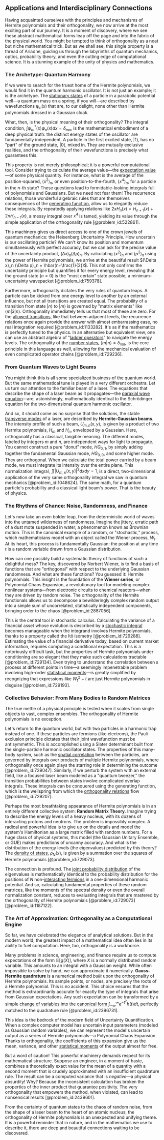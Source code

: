 ## Applications and Interdisciplinary Connections

Having acquainted ourselves with the principles and mechanisms of Hermite polynomials and their orthogonality, we now arrive at the most exciting part of our journey. It is a moment of discovery, where we see these abstract mathematical forms leap off the page and into the fabric of the physical world. You might be tempted to think of orthogonality as a neat but niche mathematical trick. But as we shall see, this single property is a thread of Ariadne, guiding us through the labyrinths of quantum mechanics, optics, probability theory, and even the cutting edge of computational science. It is a stunning example of the unity of physics and mathematics.

### The Archetype: Quantum Harmony

If we were to search for the truest home of the Hermite polynomials, we would find it in the quantum harmonic oscillator. It is not just an example; it is the archetype. The [stationary states](@article_id:136766) of a particle in a parabolic potential well—a quantum mass on a spring, if you will—are described by wavefunctions $\psi_n(x)$ that are, to our delight, none other than Hermite polynomials dressed in a Gaussian cloak.

What, then, is the physical meaning of their orthogonality? The integral condition, $\int \psi_m^*(x) \psi_n(x) dx = \delta_{mn}$, is the mathematical embodiment of a deep physical truth: the distinct energy states of the oscillator are fundamentally independent. A particle in the first excited state, $|1\rangle$, has no "part" of the ground state, $|0\rangle$, mixed in. They are mutually exclusive realities, and the orthogonality of their wavefunctions is precisely what guarantees this.

This property is not merely philosophical; it is a powerful computational tool. Consider trying to calculate the average value—the [expectation value](@article_id:150467)—of some physical quantity. For instance, what is the average of the position-squared, $\langle x^2 \rangle_n$, or even position-to-the-fourth, $\langle x^4 \rangle_n$, for a particle in the $n$-th state? These questions lead to formidable-looking integrals full of polynomials and Gaussians. But we need not fear them! The recurrence relations, those wonderful algebraic rules that are themselves consequences of the [generating function](@article_id:152210), allow us to elegantly reduce these integrals. By repeatedly applying relations like $2x H_n(x) = H_{n+1}(x) + 2n H_{n-1}(x)$, a messy integral over $x^4$ is tamed, yielding its value through the simple application of the orthogonality rule [@problem_id:522861].

This machinery gives us direct access to one of the crown jewels of quantum mechanics: the Heisenberg Uncertainty Principle. How uncertain is our oscillating particle? We can't know its position and momentum simultaneously with perfect accuracy, but we can ask for the precise value of the uncertainty product, $(\Delta x)_n(\Delta p)_n$. By calculating $\langle x^2 \rangle_n$ and $\langle p^2 \rangle_n$ using the power of Hermite polynomials, we arrive at the beautiful result $(\Delta x)_n (\Delta p)_n = \hbar(n+\frac{1}{2})$. This not only confirms the uncertainty principle but quantifies it for every energy level, revealing that the ground state ($n=0$) is the "most certain" state possible, a minimum-uncertainty wavepacket [@problem_id:759378].

Furthermore, orthogonality dictates the very rules of quantum leaps. A particle can be kicked from one energy level to another by an external influence, but not all transitions are created equal. The probability of a transition from state $|n\rangle$ to $|m\rangle$ is governed by "matrix elements" like $\langle m | \hat{x} | n \rangle$. Orthogonality immediately tells us that most of these are zero. For the [allowed transitions](@article_id:159524), like that between adjacent levels, the recurrence relations once again provide the answer with almost embarrassing ease, no real integration required [@problem_id:1133282]. It's as if the mathematics is perfectly tuned to the physics. In an alternative but equivalent view, one can use an abstract algebra of "[ladder operators](@article_id:155512)" to navigate the energy levels. The orthogonality of the [number states](@article_id:154611), $\langle m|n\rangle = \delta_{mn}$, is the core principle in this language as well, allowing for the mechanical evaluation of even complicated operator chains [@problem_id:729236].

### From Quantum Waves to Light Beams

You might think this is all some specialized business of the quantum world. But the same mathematical tune is played in a very different orchestra. Let us turn our attention to the familiar beam of a laser. The equations that describe the shape of a laser beam as it propagates—the [paraxial wave equation](@article_id:170688)—are, astonishingly, mathematically identical to the Schrödinger equation for the two-dimensional quantum harmonic oscillator.

And so, it should come as no surprise that the solutions, the stable [transverse modes](@article_id:162771) of a laser, are described by **Hermite-Gaussian beams**. The intensity profile of such a beam, $U_{m,n}(x,y)$, is given by a product of two Hermite polynomials, $H_m$ and $H_n$, enveloped by a Gaussian. Here, orthogonality has a classical, tangible meaning. The different modes, labeled by integers $m$ and $n$, are independent ways for light to propagate. You cannot construct a pure "donut" mode, $HG_{0,1}$, by simply adding together the fundamental Gaussian mode, $HG_{0,0}$, and some higher mode. They are orthogonal. When we calculate the total power carried by a beam mode, we must integrate its intensity over the entire plane. This normalization integral, $\iint |U_{m,n}(x,y)|^2 dx dy = 1$, is a direct, two-dimensional application of the very same orthogonality integral we saw in quantum mechanics [@problem_id:1048624]. The same math, for a quantum particle's probability and a classical light beam's power. That is the beauty of physics.

### The Rhythms of Chance: Noise, Randomness, and Finance

Let's now take an even bolder leap, from the deterministic world of waves into the untamed wilderness of randomness. Imagine the jittery, erratic path of a dust mote suspended in water, a phenomenon known as Brownian motion. This is the canonical example of a random, or "stochastic," process, which mathematicians model with an object called the Wiener process, $W_t$. At its heart, this process is fundamentally Gaussian: the position at any time $t$ is a random variable drawn from a Gaussian distribution.

How can one possibly build a systematic theory of functions of such a delightful mess? The key, discovered by Norbert Wiener, is to find a basis of functions that are "orthogonal" with respect to the underlying Gaussian randomness. And what are these functions? You guessed it: Hermite polynomials. This insight is the foundation of the **Wiener series**, or Polynomial Chaos Expansion, a revolutionary tool for modeling complex nonlinear systems—from electronic circuits to chemical reactors—when they are driven by random noise. The orthogonality of the Hermite functionals allows us to decompose a bewilderingly complex random output into a simple sum of uncorrelated, statistically independent components, bringing order to the chaos [@problem_id:2887056].

This is the central tool in stochastic calculus. Calculating the variance of a financial asset whose evolution is described by a [stochastic integral](@article_id:194593) becomes manageable when the integrand involves Hermite polynomials, thanks to a property called the Itô isometry [@problem_id:729288]. Estimating the value of a financial derivative today, based on current market information, requires computing a conditional expectation. This is a notoriously difficult task, but the properties of Hermite polynomials under conditioning are so elegant that they make such calculations tractable [@problem_id:729134]. Even trying to understand the correlation between a process at different points in time—a seemingly impenetrable problem involving high-order [statistical moments](@article_id:268051)—is greatly simplified by recognizing that expressions like $W_t^2 - t$ are just Hermite polynomials in disguise [@problem_id:729193].

### Collective Behavior: From Many Bodies to Random Matrices

The true mettle of a physical principle is tested when it scales from single objects to vast, complex ensembles. The orthogonality of Hermite polynomials is no exception.

Let's return to the quantum world, but with two particles in a harmonic trap instead of one. If these particles are fermions (like electrons), the Pauli exclusion principle dictates that their joint wavefunction must be antisymmetric. This is accomplished using a Slater determinant built from the single-particle harmonic oscillator states. The properties of this many-body system, such as the [spatial correlation](@article_id:203003) between the particles, are governed by integrals over products of multiple Hermite polynomials, where orthogonality once again plays the starring role in determining the outcome [@problem_id:729047]. Similarly, if we perturb the system with an external field, like a focused laser beam modeled as a "quantum tweezer," the transition probabilities between states involve complicated overlap integrals. These integrals can be conquered using the generating function, which is the wellspring from which the [orthogonality relations](@article_id:145046) flow [@problem_id:729207].

Perhaps the most breathtaking appearance of Hermite polynomials is in an entirely different collective system: **Random Matrix Theory**. Imagine trying to describe the energy levels of a heavy nucleus, with its dozens of interacting protons and neutrons. The problem is impossibly complex. A radical and powerful idea is to give up on the details and model the system's Hamiltonian as a large matrix filled with random numbers. For a huge class of physical systems, this model (the Gaussian Unitary Ensemble, or GUE) makes predictions of uncanny accuracy. And what is the distribution of the energy levels (the eigenvalues) predicted by this theory? The [density of states](@article_id:147400), $\rho_N(x)$, is given by a summation over the squares of Hermite polynomials [@problem_id:729073].

The connection is profound. The [joint probability distribution](@article_id:264341) of the eigenvalues is mathematically identical to the probability distribution for the positions of $N$ non-[interacting fermions](@article_id:160500) in a one-dimensional harmonic potential. And so, calculating fundamental properties of these random matrices, like the moments of the spectral density or even the overall normalization constant, reduces to evaluating integrals that are mastered by the orthogonality of Hermite polynomials [@problem_id:729073] [@problem_id:1187122].

### The Art of Approximation: Orthogonality as a Computational Engine

So far, we have celebrated the elegance of analytical solutions. But in the modern world, the greatest impact of a mathematical idea often lies in its ability to fuel computation. Here, too, orthogonality is a workhorse.

Many problems in science, engineering, and finance require us to compute expectations of the form $\mathbb{E}[g(X)]$, where $X$ is a normally distributed random variable. This amounts to an integral with a Gaussian weight. While often impossible to solve by hand, we can approximate it numerically. **Gauss-Hermite quadrature** is a numerical method *built* upon the orthogonality of Hermite polynomials. Its sample points, or nodes, are precisely the roots of a Hermite polynomial. This is no accident. This choice ensures that the method is extraordinarily accurate for exactly the type of integrals that arise from Gaussian expectations. Any such expectation can be transformed by a simple [change of variables](@article_id:140892) into the [canonical form](@article_id:139743) $\int_{-\infty}^{\infty} e^{-t^2} h(t) dt$, perfectly matched to the quadrature rule [@problem_id:2396731].

This idea is the bedrock of the modern field of Uncertainty Quantification. When a complex computer model has uncertain input parameters (modeled as Gaussian random variables), we can represent the model's uncertain output as a series of Hermite polynomials—a Polynomial Chaos Expansion. Thanks to orthogonality, the coefficients of this expansion give us the mean, variance, and other [statistical moments](@article_id:268051) of the output almost for free.

But a word of caution! This powerful machinery demands respect for its mathematical structure. Suppose an engineer, in a moment of haste, combines a theoretically exact value for the mean of a quantity with a second moment that is crudely approximated with an insufficient quadrature rule. The result can be a computed variance that is *negative*—a physical absurdity! Why? Because the inconsistent calculation has broken the properties of the inner product that guarantee positivity. The very orthogonality that empowers the method, when violated, can lead to nonsensical results [@problem_id:2439601].

From the certainty of quantum states to the chaos of random noise, from the shape of a laser beam to the heart of an atomic nucleus, the orthogonality of Hermite polynomials is an unexpected and unifying theme. It is a powerful reminder that in nature, and in the mathematics we use to describe it, there are deep and beautiful connections waiting to be discovered.